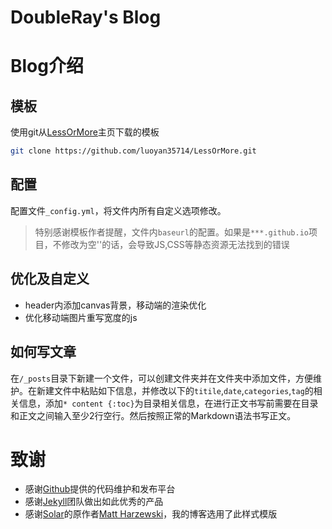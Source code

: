 # DoubleRay's Blog





Blog介绍
====================================

模板
------------------------------------

使用git从[LessOrMore](https://github.com/luoyan35714/LessOrMore.git)主页下载的模板

``` bash
git clone https://github.com/luoyan35714/LessOrMore.git
```

配置
------------------------------------

配置文件`_config.yml`，将文件内所有自定义选项修改。

> 特别感谢模板作者提醒，文件内`baseurl`的配置。如果是`***.github.io`项目，不修改为空''的话，会导致JS,CSS等静态资源无法找到的错误


优化及自定义
------------------------------------

+ header内添加canvas背景，移动端的渲染优化
+ 优化移动端图片重写宽度的js




如何写文章
------------------------------------

在`/_posts`目录下新建一个文件，可以创建文件夹并在文件夹中添加文件，方便维护。在新建文件中粘贴如下信息，并修改以下的`titile`,`date`,`categories`,`tag`的相关信息，添加`* content {:toc}`为目录相关信息，在进行正文书写前需要在目录和正文之间输入至少2行空行。然后按照正常的Markdown语法书写正文。



致谢
====================================

+ 感谢[Github](https://github.com/)提供的代码维护和发布平台
+ 感谢[Jekyll](https://jekyllrb.com/)团队做出如此优秀的产品
+ 感谢[Solar](https://github.com/mattvh/solar-theme-jekyll)的原作者[Matt Harzewski](http://www.webmaster-source.com/)，我的博客选用了此样式模版